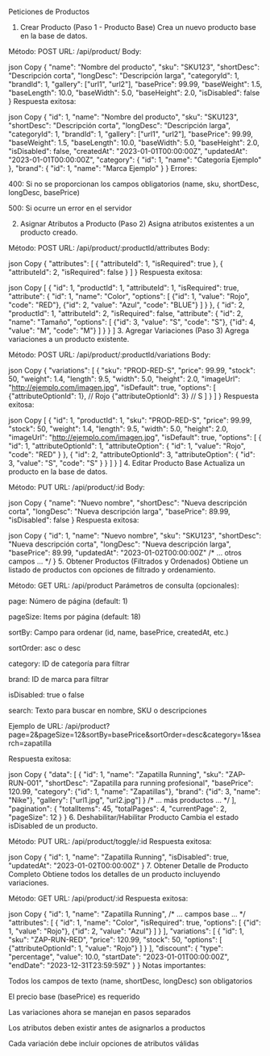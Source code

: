 Peticiones de Productos
1. Crear Producto (Paso 1 - Producto Base)
Crea un nuevo producto base en la base de datos.

Método: POST
URL: /api/product/
Body:

json
Copy
{
  "name": "Nombre del producto",
  "sku": "SKU123",
  "shortDesc": "Descripción corta",
  "longDesc": "Descripción larga",
  "categoryId": 1,
  "brandId": 1,
  "gallery": ["url1", "url2"],
  "basePrice": 99.99,
  "baseWeight": 1.5,
  "baseLength": 10.0,
  "baseWidth": 5.0,
  "baseHeight": 2.0,
  "isDisabled": false
}
Respuesta exitosa:

json
Copy
{
  "id": 1,
  "name": "Nombre del producto",
  "sku": "SKU123",
  "shortDesc": "Descripción corta",
  "longDesc": "Descripción larga",
  "categoryId": 1,
  "brandId": 1,
  "gallery": ["url1", "url2"],
  "basePrice": 99.99,
  "baseWeight": 1.5,
  "baseLength": 10.0,
  "baseWidth": 5.0,
  "baseHeight": 2.0,
  "isDisabled": false,
  "createdAt": "2023-01-01T00:00:00Z",
  "updatedAt": "2023-01-01T00:00:00Z",
  "category": {
    "id": 1,
    "name": "Categoría Ejemplo"
  },
  "brand": {
    "id": 1,
    "name": "Marca Ejemplo"
  }
}
Errores:

400: Si no se proporcionan los campos obligatorios (name, sku, shortDesc, longDesc, basePrice)

500: Si ocurre un error en el servidor

2. Asignar Atributos a Producto (Paso 2)
Asigna atributos existentes a un producto creado.

Método: POST
URL: /api/product/:productId/attributes
Body:

json
Copy
{
  "attributes": [
    {
      "attributeId": 1,
      "isRequired": true
    },
    {
      "attributeId": 2,
      "isRequired": false
    }
  ]
}
Respuesta exitosa:

json
Copy
[
  {
    "id": 1,
    "productId": 1,
    "attributeId": 1,
    "isRequired": true,
    "attribute": {
      "id": 1,
      "name": "Color",
      "options": [
        {"id": 1, "value": "Rojo", "code": "RED"},
        {"id": 2, "value": "Azul", "code": "BLUE"}
      ]
    }
  },
  {
    "id": 2,
    "productId": 1,
    "attributeId": 2,
    "isRequired": false,
    "attribute": {
      "id": 2,
      "name": "Tamaño",
      "options": [
        {"id": 3, "value": "S", "code": "S"},
        {"id": 4, "value": "M", "code": "M"}
      ]
    }
  }
]
3. Agregar Variaciones (Paso 3)
Agrega variaciones a un producto existente.

Método: POST
URL: /api/product/:productId/variations
Body:

json
Copy
{
  "variations": [
    {
      "sku": "PROD-RED-S",
      "price": 99.99,
      "stock": 50,
      "weight": 1.4,
      "length": 9.5,
      "width": 5.0,
      "height": 2.0,
      "imageUrl": "http://ejemplo.com/imagen.jpg",
      "isDefault": true,
      "options": [
        {"attributeOptionId": 1}, // Rojo
        {"attributeOptionId": 3}  // S
      ]
    }
  ]
}
Respuesta exitosa:

json
Copy
[
  {
    "id": 1,
    "productId": 1,
    "sku": "PROD-RED-S",
    "price": 99.99,
    "stock": 50,
    "weight": 1.4,
    "length": 9.5,
    "width": 5.0,
    "height": 2.0,
    "imageUrl": "http://ejemplo.com/imagen.jpg",
    "isDefault": true,
    "options": [
      {
        "id": 1,
        "attributeOptionId": 1,
        "attributeOption": {
          "id": 1,
          "value": "Rojo",
          "code": "RED"
        }
      },
      {
        "id": 2,
        "attributeOptionId": 3,
        "attributeOption": {
          "id": 3,
          "value": "S",
          "code": "S"
        }
      }
    ]
  }
]
4. Editar Producto Base
Actualiza un producto en la base de datos.

Método: PUT
URL: /api/product/:id
Body:

json
Copy
{
  "name": "Nuevo nombre",
  "shortDesc": "Nueva descripción corta",
  "longDesc": "Nueva descripción larga",
  "basePrice": 89.99,
  "isDisabled": false
}
Respuesta exitosa:

json
Copy
{
  "id": 1,
  "name": "Nuevo nombre",
  "sku": "SKU123",
  "shortDesc": "Nueva descripción corta",
  "longDesc": "Nueva descripción larga",
  "basePrice": 89.99,
  "updatedAt": "2023-01-02T00:00:00Z"
  /* ... otros campos ... */
}
5. Obtener Productos (Filtrados y Ordenados)
Obtiene un listado de productos con opciones de filtrado y ordenamiento.

Método: GET
URL: /api/product
Parámetros de consulta (opcionales):

page: Número de página (default: 1)

pageSize: Items por página (default: 18)

sortBy: Campo para ordenar (id, name, basePrice, createdAt, etc.)

sortOrder: asc o desc

category: ID de categoría para filtrar

brand: ID de marca para filtrar

isDisabled: true o false

search: Texto para buscar en nombre, SKU o descripciones

Ejemplo de URL:
/api/product?page=2&pageSize=12&sortBy=basePrice&sortOrder=desc&category=1&search=zapatilla

Respuesta exitosa:

json
Copy
{
  "data": [
    {
      "id": 1,
      "name": "Zapatilla Running",
      "sku": "ZAP-RUN-001",
      "shortDesc": "Zapatilla para running profesional",
      "basePrice": 120.99,
      "category": {"id": 1, "name": "Zapatillas"},
      "brand": {"id": 3, "name": "Nike"},
      "gallery": ["url1.jpg", "url2.jpg"]
    }
    /* ... más productos ... */
  ],
  "pagination": {
    "totalItems": 45,
    "totalPages": 4,
    "currentPage": 2,
    "pageSize": 12
  }
}
6. Deshabilitar/Habilitar Producto
Cambia el estado isDisabled de un producto.

Método: PUT
URL: /api/product/toggle/:id
Respuesta exitosa:

json
Copy
{
  "id": 1,
  "name": "Zapatilla Running",
  "isDisabled": true,
  "updatedAt": "2023-01-02T00:00:00Z"
}
7. Obtener Detalle de Producto Completo
Obtiene todos los detalles de un producto incluyendo variaciones.

Método: GET
URL: /api/product/:id
Respuesta exitosa:

json
Copy
{
  "id": 1,
  "name": "Zapatilla Running",
  /* ... campos base ... */
  "attributes": [
    {
      "id": 1,
      "name": "Color",
      "isRequired": true,
      "options": [
        {"id": 1, "value": "Rojo"},
        {"id": 2, "value": "Azul"}
      ]
    }
  ],
  "variations": [
    {
      "id": 1,
      "sku": "ZAP-RUN-RED",
      "price": 120.99,
      "stock": 50,
      "options": [
        {"attributeOptionId": 1, "value": "Rojo"}
      ]
    }
  ],
  "discount": {
    "type": "percentage",
    "value": 10.0,
    "startDate": "2023-01-01T00:00:00Z",
    "endDate": "2023-12-31T23:59:59Z"
  }
}
Notas importantes:

Todos los campos de texto (name, shortDesc, longDesc) son obligatorios

El precio base (basePrice) es requerido

Las variaciones ahora se manejan en pasos separados

Los atributos deben existir antes de asignarlos a productos

Cada variación debe incluir opciones de atributos válidas

